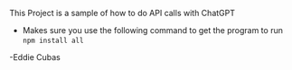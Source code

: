 This Project is a sample of how to do API calls with ChatGPT
* Makes sure you use the following command to get the program to run
` npm install all `

-Eddie Cubas